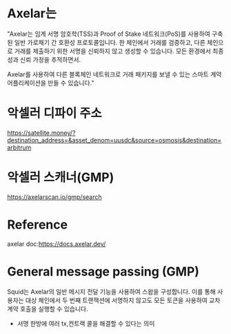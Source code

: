 # Axelar는
"Axelar는 임계 서명 암호학(TSS)과 Proof of Stake 네트워크(PoS)를 사용하여 구축된 일반 가로채기 간 호환성 프로토콜입니다. 한 체인에서 거래를 검증하고, 다른 체인으로 거래를 제출하기 위한 서명을 신뢰하지 않고 생성할 수 있습니다. 모든 환경에서 최종성과 신뢰 가정을 추적하면서.

Axelar를 사용하여 다른 블록체인 네트워크로 거래 패키지를 보낼 수 있는 스마트 계약 어플리케이션을 만들 수 있습니다."

# 악셀러 디파이 주소

https://satellite.money/?destination_address=&asset_denom=uusdc&source=osmosis&destination=arbitrum
# 악셀러 스캐너(GMP)
https://axelarscan.io/gmp/search

# Reference

axelar doc:https://docs.axelar.dev/


# General message passing (GMP)

Squid는 Axelar의 일반 메시지 전달 기능을 사용하여 스왑을 구성합니다. 
이를 통해 사용자는 대상 체인에서 두 번째 트랜잭션에 서명하지 않고도 모든 토큰을 사용하여 교차 계약 호출을 실행할 수 있습니다.

- 서명 한방에 여러 tx,컨트랙 콜을 해결할 수 있다는 의미
